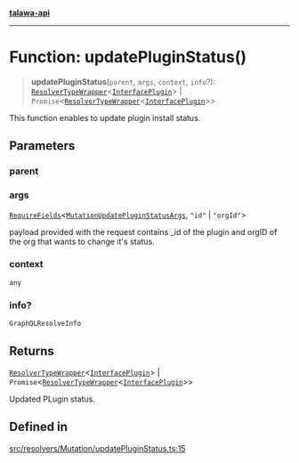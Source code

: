 [**talawa-api**](../../../../README.md)

***

# Function: updatePluginStatus()

> **updatePluginStatus**(`parent`, `args`, `context`, `info`?): [`ResolverTypeWrapper`](../../../../types/generatedGraphQLTypes/type-aliases/ResolverTypeWrapper.md)\<[`InterfacePlugin`](../../../../models/Plugin/interfaces/InterfacePlugin.md)\> \| `Promise`\<[`ResolverTypeWrapper`](../../../../types/generatedGraphQLTypes/type-aliases/ResolverTypeWrapper.md)\<[`InterfacePlugin`](../../../../models/Plugin/interfaces/InterfacePlugin.md)\>\>

This function enables to update plugin install status.

## Parameters

### parent

### args

[`RequireFields`](../../../../types/generatedGraphQLTypes/type-aliases/RequireFields.md)\<[`MutationUpdatePluginStatusArgs`](../../../../types/generatedGraphQLTypes/type-aliases/MutationUpdatePluginStatusArgs.md), `"id"` \| `"orgId"`\>

payload provided with the request contains _id of the plugin and orgID of the org that wants to change it's status.

### context

`any`

### info?

`GraphQLResolveInfo`

## Returns

[`ResolverTypeWrapper`](../../../../types/generatedGraphQLTypes/type-aliases/ResolverTypeWrapper.md)\<[`InterfacePlugin`](../../../../models/Plugin/interfaces/InterfacePlugin.md)\> \| `Promise`\<[`ResolverTypeWrapper`](../../../../types/generatedGraphQLTypes/type-aliases/ResolverTypeWrapper.md)\<[`InterfacePlugin`](../../../../models/Plugin/interfaces/InterfacePlugin.md)\>\>

Updated PLugin status.

## Defined in

[src/resolvers/Mutation/updatePluginStatus.ts:15](https://github.com/Suyash878/talawa-api/blob/095e6964ce2a06c1c30d1acf81b6162203f1db91/src/resolvers/Mutation/updatePluginStatus.ts#L15)
